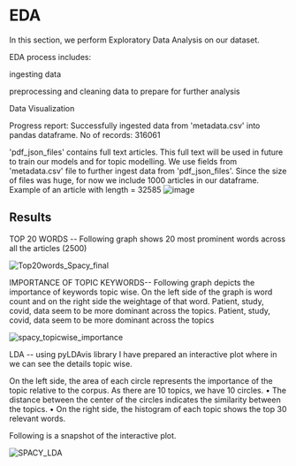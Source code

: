 # EDA

In this section, we perform Exploratory Data Analysis on our dataset.

EDA process includes: 

ingesting data

preprocessing and cleaning data to prepare for further analysis

Data Visualization

Progress report:
Successfully ingested data from 'metadata.csv' into pandas dataframe. 
No of records: 316061

'pdf_json_files' contains full text articles. This full text will be used in future to train our models and for topic modelling.
We use fields from 'metadata.csv' file to further ingest data from 'pdf_json_files'. Since the size of files was huge, for now we include 1000 articles in our dataframe.
Example of an article with length = 32585
![image](https://user-images.githubusercontent.com/95871147/154870395-99e8203d-fc7a-441a-95b5-0dfa02908e2d.png)

## Results
TOP 20 WORDS -- Following graph shows 20 most prominent words across all the articles (2500)


![Top20words_Spacy_final](https://user-images.githubusercontent.com/95871147/169723654-6b7a9a8c-f016-4a29-9a13-75c902f70821.png)

IMPORTANCE OF TOPIC KEYWORDS-- Following graph depicts the importance of keywords topic wise. On the left side of the graph is word count and on the right side the weightage of that word. Patient, study, covid, data seem to be more dominant across the topics.
Patient, study, covid, data seem to be more dominant across the topics



![spacy_topicwise_importance](https://user-images.githubusercontent.com/95871147/169723708-4a16d45f-907d-4793-bb88-f827b193698b.png)


LDA -- using pyLDAvis library I have prepared an interactive plot where in we can see the details topic wise.

On the left side, the area of each circle represents the importance of the topic relative to the corpus. As there are 10 topics, we have 10 circles.
•	The distance between the center of the circles indicates the similarity between the topics.
•	On the right side, the histogram of each topic shows the top 30 relevant words.

Following is a snapshot of the interactive plot.

![SPACY_LDA](https://user-images.githubusercontent.com/95871147/169723722-c08a3d42-311e-4662-a91f-b21036cb9ad1.png)




